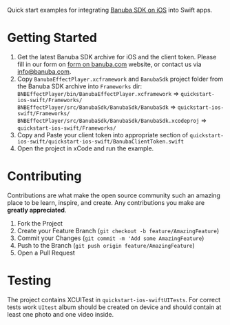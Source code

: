 Quick start examples for integrating [Banuba SDK on iOS](https://docs.banuba.com/face-ar-sdk/ios/ios_getting_started) into Swift apps.

# Getting Started

1. Get the latest Banuba SDK archive for iOS and the client token. Please fill in our form on [form on banuba.com](https://www.banuba.com/face-filters-sdk) website, or contact us via [info@banuba.com](mailto:info@banuba.com).
2. Copy `BanubaEffectPlayer.xcframework` and `BanubaSdk` project folder from the Banuba SDK archive into `Frameworks` dir:
    `BNBEffectPlayer/bin/BanubaEffectPlayer.xcframework` => `quickstart-ios-swift/Frameworks/`
    `BNBEffectPlayer/src/BanubaSdk/BanubaSdk/BanubaSdk` => `quickstart-ios-swift/Frameworks/`
    `BNBEffectPlayer/src/BanubaSdk/BanubaSdk/BanubaSdk.xcodeproj` => `quickstart-ios-swift/Frameworks/`
3. Copy and Paste your client token into appropriate section of `quickstart-ios-swift/quickstart-ios-swift/BanubaClientToken.swift`
4. Open the project in xCode and run the example.

# Contributing

Contributions are what make the open source community such an amazing place to be learn, inspire, and create. Any contributions you make are **greatly appreciated**.

1. Fork the Project
2. Create your Feature Branch (`git checkout -b feature/AmazingFeature`)
3. Commit your Changes (`git commit -m 'Add some AmazingFeature`)
4. Push to the Branch (`git push origin feature/AmazingFeature`)
5. Open a Pull Request

# Testing

The project contains XCUITest in `quickstart-ios-swiftUITests`. For correct tests work `UItest` album should be created on device and should contain at least one photo and one video inside.
